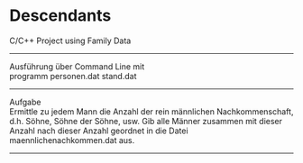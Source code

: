 # Descendants
C/C++ Project using Family Data

---

Ausführung über Command Line mit <br>
programm personen.dat stand.dat

---

Aufgabe <br>
Ermittle zu jedem Mann die Anzahl der rein männlichen
Nachkommenschaft, d.h. Söhne, Söhne der Söhne, usw.  Gib alle Männer
zusammen mit dieser Anzahl nach dieser Anzahl geordnet in die Datei
maennlichenachkommen.dat aus.

---
